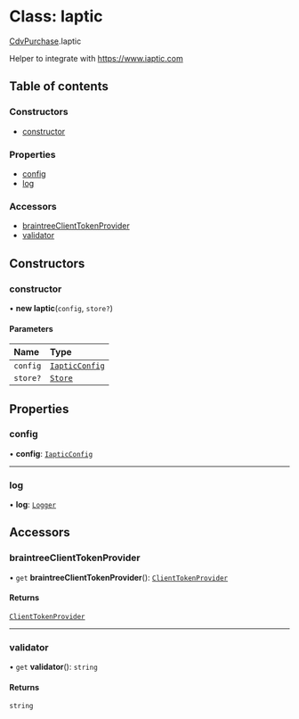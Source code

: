 # Class: Iaptic

[CdvPurchase](../modules/CdvPurchase.md).Iaptic

Helper to integrate with https://www.iaptic.com

## Table of contents

### Constructors

- [constructor](CdvPurchase.Iaptic.md#constructor)

### Properties

- [config](CdvPurchase.Iaptic.md#config)
- [log](CdvPurchase.Iaptic.md#log)

### Accessors

- [braintreeClientTokenProvider](CdvPurchase.Iaptic.md#braintreeclienttokenprovider)
- [validator](CdvPurchase.Iaptic.md#validator)

## Constructors

### constructor

• **new Iaptic**(`config`, `store?`)

#### Parameters

| Name | Type |
| :------ | :------ |
| `config` | [`IapticConfig`](../interfaces/CdvPurchase.IapticConfig.md) |
| `store?` | [`Store`](CdvPurchase.Store.md) |

## Properties

### config

• **config**: [`IapticConfig`](../interfaces/CdvPurchase.IapticConfig.md)

___

### log

• **log**: [`Logger`](CdvPurchase.Logger.md)

## Accessors

### braintreeClientTokenProvider

• `get` **braintreeClientTokenProvider**(): [`ClientTokenProvider`](../modules/CdvPurchase.Braintree.md#clienttokenprovider)

#### Returns

[`ClientTokenProvider`](../modules/CdvPurchase.Braintree.md#clienttokenprovider)

___

### validator

• `get` **validator**(): `string`

#### Returns

`string`
